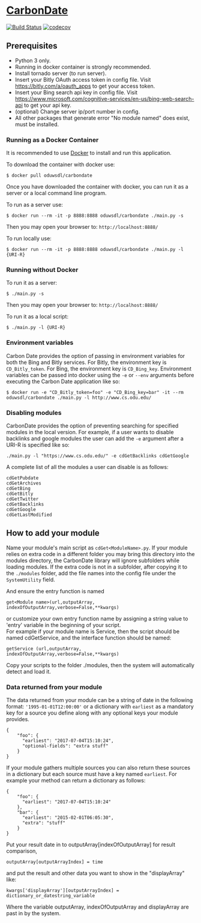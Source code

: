 # [CarbonDate](http://carbondate.cs.odu.edu)

[![Build Status](https://travis-ci.org/grantat/CarbonDate.svg?branch=master)](https://travis-ci.org/grantat/CarbonDate)
[![codecov](https://codecov.io/gh/grantat/CarbonDate/branch/master/graph/badge.svg)](https://codecov.io/gh/grantat/CarbonDate)

## Prerequisites
* Python 3 only.
* Running in docker container is strongly recommended.
* Install tornado server (to run server).
* Insert your Bitly OAuth access token in config file. Visit https://bitly.com/a/oauth_apps to get your access token.
* Insert your Bing search api key in config file. Visit https://www.microsoft.com/cognitive-services/en-us/bing-web-search-api to get your api key.
* (optional) Change server ip/port number in config.
* All other packages that generate error "No module named" does exist, must be installed.

### Running as a Docker Container

It is recommended to use [Docker](https://www.docker.com/) to install and run this application.

To download the container with docker use:
```
$ docker pull oduwsdl/carbondate
```

Once you have downloaded the container with docker, you can run it as a server or a local command line program.

To run as a server use:
```
$ docker run --rm -it -p 8888:8888 oduwsdl/carbondate ./main.py -s
```
Then you may open your browser to: `http://localhost:8888/`

To run locally use:
```
$ docker run --rm -it -p 8888:8888 oduwsdl/carbondate ./main.py -l {URI-R}
```

### Running without Docker

To run it as a server:

```
$ ./main.py -s
```
Then you may open your browser to: `http://localhost:8888/`

To run it as a local script:

```
$ ./main.py -l {URI-R}
```

### Environment variables

Carbon Date provides the option of passing in environment variables for both the Bing and Bitly services.
For Bitly, the environment key is `CD_Bitly_token`. For Bing, the environment key is `CD_Bing_key`.
Environment variables can be passed into docker using the `-e` or `--env` arguments before executing the Carbon Date application like so:

```
$ docker run -e "CD_Bitly_token=foo" -e "CD_Bing_key=bar" -it --rm oduwsdl/carbondate ./main.py -l http://www.cs.odu.edu/
```

### Disabling modules

CarbonDate provides the option of preventing searching for specified modules in the local version.
For example, if a user wants to disable backlinks and google modules the user can add the `-e` argument after a URI-R is specified like so:

```
./main.py -l "https://www.cs.odu.edu/" -e cdGetBacklinks cdGetGoogle
```

A complete list of all the modules a user can disable is as follows:

```
cdGetPubdate
cdGetArchives
cdGetBing
cdGetBitly
cdGetTwitter
cdGetBacklinks
cdGetGoogle
cdGetLastModified
```

## How to add your module

Name your module's main script as `cdGet<ModuleName>.py`. If your module relies on extra code in a different folder you may bring this directory into the modules directory, the CarbonDate library will ignore subfolders while loading modules. If the extra code is not in a subfolder, after copying it to the `./modules` folder, add the file names into the config file under the `SystemUtility` field.

And ensure the entry function is named  
```
get<Module name>(url,outputArray, indexOfOutputArray,verbose=False,**kwargs)  
```
or customize your own entry function name by assigning a string value to 'entry' variable in the beginning of your script.  
For example if your module name is Service, then the script should be named cdGetService, and the interface function should be named:

```
getService (url,outputArray, indexOfOutputArray,verbose=False,**kwargs)  
```

Copy your scripts to the folder ./modules, then the system will automatically detect and load it.

### Data returned from your module

The data returned from your module can be a string of date in the following format: `'1995-01-01T12:00:00'` or a dictionary with `earliest` as a mandatory key for a source you define along with any optional keys your module provides.

```
{
    "foo": {
      "earliest": "2017-07-04T15:10:24",
      "optional-fields": "extra stuff"
    }
}
```

If your module gathers multiple sources you can also return these sources in a dictionary but each source must have a key named `earliest`. For example your method can return a dictionary as follows:

```
{
    "foo": {
      "earliest": "2017-07-04T15:10:24"
    },
    "bar": {
      "earliest": "2015-02-01T06:05:30",
      "extra": "stuff"
    }
}
```

Put your result date in to outputArray\[indexOfOutputArray\] for result comparison,  

```
outputArray[outputArrayIndex] = time
```

and put the result and other data you want to show in the "displayArray" like:  
```
kwargs['displayArray'][outputArrayIndex] = dictionary_or_datestring_variable
```

Where the variable outputArray, indexOfOutputArray and displayArray are past in by the system.  
